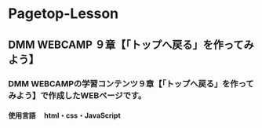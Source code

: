 # Pagetop-Lesson
## DMM WEBCAMP ９章【「トップへ戻る」を作ってみよう】
### DMM WEBCAMPの学習コンテンツ９章【「トップへ戻る」を作ってみよう】で作成したWEBページです。
#### 使用言語 　html・css・JavaScript